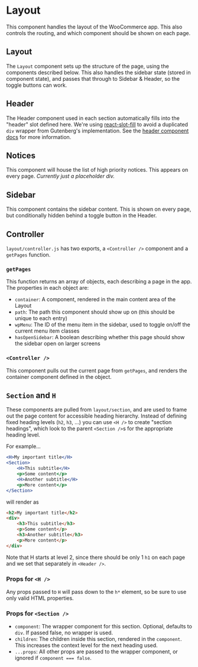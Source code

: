 Layout
======

This component handles the layout of the WooCommerce app. This also controls the routing, and which component should be shown on each page.

## Layout

The `Layout` component sets up the structure of the page, using the components described below. This also handles the sidebar state (stored in component state), and passes that through to Sidebar & Header, so the toggle buttons can work.

## Header

The Header component used in each section automatically fills into the "header" slot defined here. We're using [react-slot-fill](https://github.com/camwest/react-slot-fill) to avoid a duplicated `div` wrapper from Gutenberg's implementation. See the [header component docs](../components/header) for more information.

## Notices

This component will house the list of high priority notices. This appears on every page. _Currently just a placeholder div._

## Sidebar

This component contains the sidebar content. This is shown on every page, but conditionally hidden behind a toggle button in the Header.

## Controller

`layout/controller.js` has two exports, a `<Controller />` component and a `getPages` function.

### `getPages`

This function returns an array of objects, each describing a page in the app. The properties in each object are:

- `container`: A component, rendered in the main content area of the Layout
- `path`: The path this component should show up on (this should be unique to each entry)
- `wpMenu`: The ID of the menu item in the sidebar, used to toggle on/off the current menu item classes
- `hasOpenSidebar`: A boolean describing whether this page should show the sidebar open on larger screens

### `<Controller />`

This component pulls out the current page from `getPages`, and renders the container component defined in the object.

## `Section` and `H`

These components are pulled from `layout/section`, and are used to frame out the page content for accessible heading hierarchy. Instead of defining fixed heading levels (`h2`, `h3`, …) you can use `<H />` to create "section headings", which look to the parent `<Section />`s for the appropriate heading level.

For example…

```jsx
<H>My important title</H>
<Section>
	<H>This subtitle</H>
	<p>Some content</p>
	<H>Another subtitle</H>
	<p>More content</p>
</Section>
```

will render as

```html
<h2>My important title</h2>
<div>
	<h3>This subtitle</h3>
	<p>Some content</p>
	<h3>Another subtitle</h3>
	<p>More content</p>
</div>
```

Note that H starts at level 2, since there should be only 1 `h1` on each page and we set that separately in `<Header />`.

### Props for `<H />`

Any props passed to `H` will pass down to the `h*` element, so be sure to use only valid HTML properties.

### Props for `<Section />`

- `component`: The wrapper component for this section. Optional, defaults to `div`. If passed false, no wrapper is used.
- `children`: The children inside this section, rendered in the `component`. This increases the context level for the next heading used.
- `...props`: All other props are passed to the wrapper component, or ignored if `component === false`.
